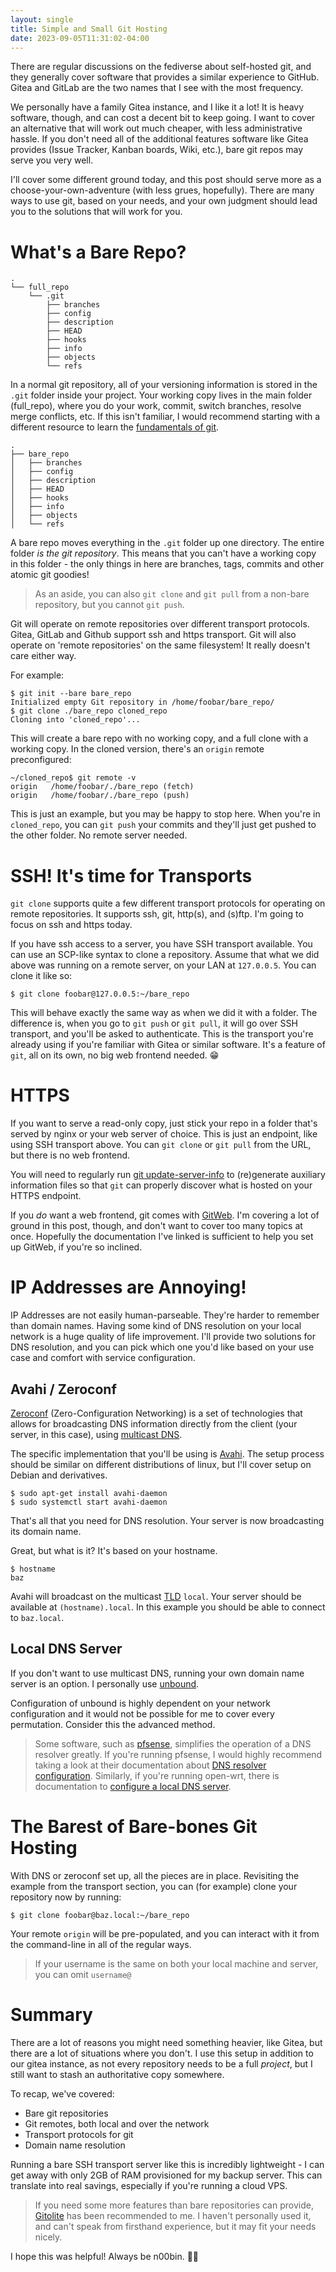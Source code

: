 ```yaml
---
layout: single
title: Simple and Small Git Hosting
date: 2023-09-05T11:31:02-04:00
---
```


There are regular discussions on the fediverse about self-hosted git, and they generally cover 
software that provides a similar experience to GitHub. Gitea and GitLab are the two names that I 
see with the most frequency.

We personally have a family Gitea instance, and I like it a lot! It is heavy software, though,
and can cost a decent bit to keep going. I want to cover an alternative that will work out much 
cheaper, with less administrative hassle. If you don't need all of the additional features software
like Gitea provides (Issue Tracker, Kanban boards, Wiki, etc.), bare git repos may serve you very 
well.

I'll cover some different ground today, and this post should serve more as a choose-your-own-adventure 
(with less grues, hopefully). There are many ways to use git, based on your needs, and your own 
judgment should lead you to the solutions that will work for you.

# What's a Bare Repo?

```
.
└── full_repo
    └── .git
        ├── branches
        ├── config
        ├── description
        ├── HEAD
        ├── hooks
        ├── info
        ├── objects
        └── refs
```

In a normal git repository, all of your versioning information is stored in the `.git` folder 
inside your project. Your working copy lives in the main folder (full_repo), where you do your work,
commit, switch branches, resolve merge conflicts, etc. If this isn't familiar, I would recommend
starting with a different  resource to learn the [fundamentals of git](https://www.git-scm.com/).

```
.
├── bare_repo
│   ├── branches
│   ├── config
│   ├── description
│   ├── HEAD
│   ├── hooks
│   ├── info
│   ├── objects
│   └── refs
```

A bare repo moves everything in the `.git` folder up one directory. The entire folder *is the git
repository*. This means that you can't have a working copy in this folder - the only things in here
are branches, tags, commits and other atomic git goodies!

> As an aside, you can also `git clone` and `git pull` from a non-bare repository, but you cannot
> `git push`.

Git will operate on remote repositories over different transport protocols. Gitea, GitLab and Github
support ssh and https transport. Git will also operate on 'remote repositories' on the same
filesystem! It really doesn't care either way.

For example:

```
$ git init --bare bare_repo
Initialized empty Git repository in /home/foobar/bare_repo/
$ git clone ./bare_repo cloned_repo
Cloning into 'cloned_repo'...
```

This will create a bare repo with no working copy, and a full clone with a working copy.
In the cloned version, there's an `origin` remote preconfigured:

```
~/cloned_repo$ git remote -v
origin   /home/foobar/./bare_repo (fetch)
origin   /home/foobar/./bare_repo (push)
```

This is just an example, but you may be happy to stop here. When you're in `cloned_repo`, you can
`git push` your commits and they'll just get pushed to the other folder. No remote server needed.

# SSH! It's time for Transports

`git clone` supports quite a few different transport protocols for operating on remote repositories.
It supports ssh, git, http(s), and (s)ftp. I'm going to focus on ssh and https today.

If you have ssh access to a server, you have SSH transport available. You can use an SCP-like syntax
to clone a repository. Assume that what we did above was running on a remote server, on your LAN
at `127.0.0.5`. You can clone it like so:

```
$ git clone foobar@127.0.0.5:~/bare_repo
```

This will behave exactly the same way as when we did it with a folder. The difference is, when you go
to `git push` or `git pull`, it will go over SSH transport, and you'll be asked to authenticate.
This is the transport you're already using if you're familiar with Gitea or similar software. It's a
feature of `git`, all on its own, no big web frontend needed. 😁

# HTTPS

If you want to serve a read-only copy, just stick your repo in a folder that's served by nginx or
your web server of choice. This is just an endpoint, like using SSH
transport above. You can `git clone` or `git pull` from the URL, but there is no web frontend.

You will need to regularly run
[git update-server-info](https://git-scm.com/docs/git-update-server-info)
to (re)generate auxiliary information files so that `git` can properly discover what is hosted
on your HTTPS endpoint.

If you *do* want a web frontend, git comes with 
[GitWeb](https://git-scm.com/book/en/v2/Git-on-the-Server-GitWeb).
I'm covering a lot of ground in this post, though, and don't want to cover too many topics at once.
Hopefully the documentation I've linked is sufficient to help you set up GitWeb, if you're so inclined.

# IP Addresses are Annoying!

IP Addresses are not easily human-parseable. They're harder to remember than domain names. Having some
kind of DNS resolution on your local network is a huge quality of life improvement. I'll provide two
solutions for DNS resolution, and you can pick which one you'd like based on your use case and comfort
with service configuration.

## Avahi / Zeroconf

[Zeroconf](https://en.wikipedia.org/wiki/Zero-configuration_networking)
(Zero-Configuration Networking) is a set of technologies that allows for broadcasting DNS information
directly from the client (your server, in this case), using 
[multicast DNS](https://en.wikipedia.org/wiki/Multicast_DNS).

The specific implementation that you'll be using is [Avahi](https://www.avahi.org/). The setup process
should be similar on different distributions of linux, but I'll cover setup on Debian and derivatives.

```
$ sudo apt-get install avahi-daemon
$ sudo systemctl start avahi-daemon
```

That's all that you need for DNS resolution. Your server is now broadcasting its domain name.

Great, but what is it? It's based on your hostname.

```
$ hostname
baz
```

Avahi will broadcast on the multicast
[TLD](https://en.wikipedia.org/wiki/List_of_Internet_top-level_domains)
`local`. Your server should be available at `(hostname).local`. In this example you should be
able to connect to `baz.local`.

## Local DNS Server

If you don't want to use multicast DNS, running your own domain name server is an option. I personally
use [unbound](https://en.wikipedia.org/wiki/Unbound_(DNS_server)).

Configuration of unbound is highly dependent on your network configuration and it would not be possible
for me to cover every permutation. Consider this the advanced method.

> Some software, such as [pfsense](https://pfsense.org), simplifies the operation of a DNS resolver
> greatly. If you're running pfsense, I would highly recommend taking a look at their documentation
> about [DNS resolver configuration](https://docs.netgate.com/pfsense/en/latest/services/dns/resolver.html).
> Similarly, if you're running open-wrt, there is documentation to 
> [configure a local DNS server](https://openwrt.org/docs/guide-user/base-system/dhcp).

# The Barest of Bare-bones Git Hosting

With DNS or zeroconf set up, all the pieces are in place. Revisiting the example from the transport
section, you can (for example) clone your repository now by running:

```
$ git clone foobar@baz.local:~/bare_repo
```

Your remote `origin` will be pre-populated, and you can interact with it from the command-line in
all of the regular ways.

> If your username is the same on both your local machine and server, you can omit `username@`

# Summary

There are a lot of reasons you might need something heavier, like Gitea, but there are a lot of 
situations where you don't. I use this setup in addition to our gitea instance, as not every
repository needs to be a full *project*, but I still want to stash an authoritative copy somewhere.

To recap, we've covered:
* Bare git repositories
* Git remotes, both local and over the network
* Transport protocols for git
* Domain name resolution

Running a bare SSH transport server like this is incredibly lightweight - I can get away with
only 2GB of RAM provisioned for my backup server. This can translate into real savings, especially
if you're running a cloud VPS.

> If you need some more features than bare repositories can provide,
> [Gitolite](https://gitolite.com/gitolite/)
> has been recommended to me. I haven't personally used it, and can't speak from firsthand
> experience, but it may fit your needs nicely.

I hope this was helpful! Always be n00bin. 👩‍💻
